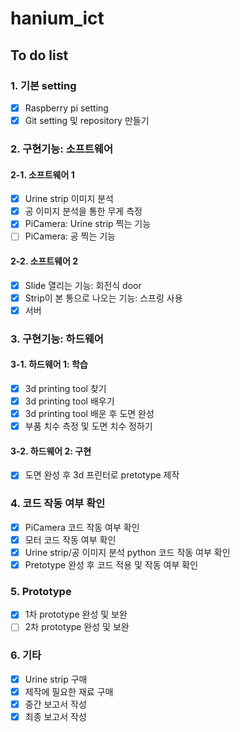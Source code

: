 # hanium_ict

## To do list
### 1. 기본 setting
- [x] Raspberry pi setting
- [x] Git setting 및 repository 만들기

### 2. 구현기능: 소프트웨어
#### 2-1. 소프트웨어 1
- [x] Urine strip 이미지 분석
- [x] 공 이미지 분석을 통한 무게 측정
- [x] PiCamera: Urine strip 찍는 기능
- [ ] PiCamera: 공 찍는 기능
#### 2-2. 소프트웨어 2
- [x] Slide 열리는 기능: 회전식 door
- [x] Strip이 본 통으로 나오는 기능: 스프링 사용
- [x] 서버 

### 3. 구현기능: 하드웨어
#### 3-1. 하드웨어 1: 학습
- [x] 3d printing tool 찾기
- [x] 3d printing tool 배우기
- [x] 3d printing tool 배운 후 도면 완성
- [x] 부품 치수 측정 및 도면 치수 정하기
#### 3-2. 하드웨어 2: 구현
- [x] 도면 완성 후 3d 프린터로 pretotype 제작

### 4. 코드 작동 여부 확인
- [x] PiCamera 코드 작동 여부 확인
- [x] 모터 코드 작동 여부 확인
- [x] Urine strip/공 이미지 분석 python 코드 작동 여부 확인
- [x] Pretotype 완성 후 코드 적용 및 작동 여부 확인

### 5. Prototype
- [x] 1차 prototype 완성 및 보완
- [ ] 2차 prototype 완성 및 보완

### 6. 기타
- [x] Urine strip 구매
- [x] 제작에 필요한 재료 구매
- [x] 중간 보고서 작성
- [x] 최종 보고서 작성
